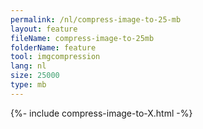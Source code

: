 ```yaml
---
permalink: /nl/compress-image-to-25-mb
layout: feature
fileName: compress-image-to-25mb
folderName: feature
tool: imgcompression
lang: nl
size: 25000
type: mb
---
```


{%- include compress-image-to-X.html -%}

